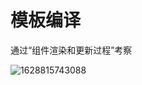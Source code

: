 # 模板编译



通过“组件渲染和更新过程”考察

![1628815743088](C:%5CUsers%5Cxionger%5CAppData%5CRoaming%5CTypora%5Ctypora-user-images%5C1628815743088.png)

 


